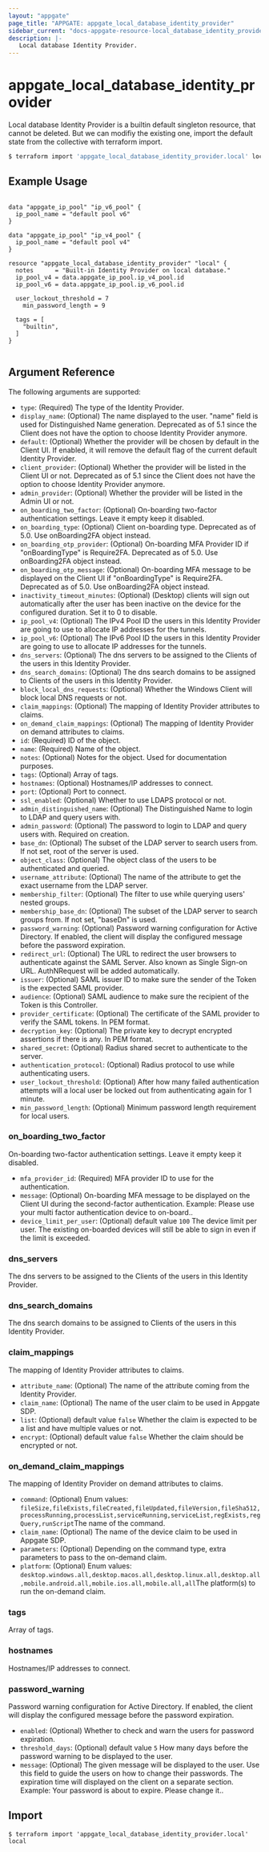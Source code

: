 ```yaml
---
layout: "appgate"
page_title: "APPGATE: appgate_local_database_identity_provider"
sidebar_current: "docs-appgate-resource-local_database_identity_provider"
description: |-
   Local database Identity Provider.
---
```


# appgate_local_database_identity_provider

Local database Identity Provider is a builtin default singleton resource, that cannot be deleted.
But we can modifiy the existing one, import the default state from the collective with terraform import.

```bash
$ terraform import 'appgate_local_database_identity_provider.local' local
```


## Example Usage

```hcl

data "appgate_ip_pool" "ip_v6_pool" {
  ip_pool_name = "default pool v6"
}

data "appgate_ip_pool" "ip_v4_pool" {
  ip_pool_name = "default pool v4"
}

resource "appgate_local_database_identity_provider" "local" {
  notes      = "Built-in Identity Provider on local database."
  ip_pool_v4 = data.appgate_ip_pool.ip_v4_pool.id
  ip_pool_v6 = data.appgate_ip_pool.ip_v6_pool.id

  user_lockout_threshold = 7
	min_password_length = 9

  tags = [
    "builtin",
  ]
}


```

## Argument Reference

The following arguments are supported:


* `type`: (Required) The type of the Identity Provider.
* `display_name`: (Optional) The name displayed to the user. "name" field is used for Distinguished Name generation. Deprecated as of 5.1 since the Client does not have the option to choose Identity Provider anymore.
* `default`: (Optional) Whether the provider will be chosen by default in the Client UI. If enabled, it will remove the default flag of the current default Identity Provider.
* `client_provider`: (Optional) Whether the provider will be listed in the Client UI or not. Deprecated as of 5.1 since the Client does not have the option to choose Identity Provider anymore.
* `admin_provider`: (Optional) Whether the provider will be listed in the Admin UI or not.
* `on_boarding_two_factor`: (Optional) On-boarding two-factor authentication settings. Leave it empty keep it disabled.
* `on_boarding_type`: (Optional) Client on-boarding type. Deprecated as of 5.0. Use onBoarding2FA object instead.
* `on_boarding_otp_provider`: (Optional) On-boarding MFA Provider ID if "onBoardingType" is Require2FA.  Deprecated as of 5.0. Use onBoarding2FA object instead.
* `on_boarding_otp_message`: (Optional) On-boarding MFA message to be displayed on the Client UI if "onBoardingType" is Require2FA. Deprecated as of 5.0. Use onBoarding2FA object instead.
* `inactivity_timeout_minutes`: (Optional) (Desktop) clients will sign out automatically after the user has been inactive on the device for the configured duration. Set it to 0 to disable.
* `ip_pool_v4`: (Optional) The IPv4 Pool ID the users in this Identity Provider are going to use to allocate IP addresses for the tunnels.
* `ip_pool_v6`: (Optional) The IPv6 Pool ID the users in this Identity Provider are going to use to allocate IP addresses for the tunnels.
* `dns_servers`: (Optional) The dns servers to be assigned to the Clients of the users in this Identity Provider.
* `dns_search_domains`: (Optional) The dns search domains to be assigned to Clients of the users in this Identity Provider.
* `block_local_dns_requests`: (Optional) Whether the Windows Client will block local DNS requests or not.
* `claim_mappings`: (Optional) The mapping of Identity Provider attributes to claims.
* `on_demand_claim_mappings`: (Optional) The mapping of Identity Provider on demand attributes to claims.
* `id`: (Required) ID of the object.
* `name`: (Required) Name of the object.
* `notes`: (Optional) Notes for the object. Used for documentation purposes.
* `tags`: (Optional) Array of tags.
* `hostnames`: (Optional) Hostnames/IP addresses to connect.
* `port`: (Optional) Port to connect.
* `ssl_enabled`: (Optional) Whether to use LDAPS protocol or not.
* `admin_distinguished_name`: (Optional) The Distinguished Name to login to LDAP and query users with.
* `admin_password`: (Optional) The password to login to LDAP and query users with. Required on creation.
* `base_dn`: (Optional) The subset of the LDAP server to search users from. If not set, root of the server is used.
* `object_class`: (Optional) The object class of the users to be authenticated and queried.
* `username_attribute`: (Optional) The name of the attribute to get the exact username from the LDAP server.
* `membership_filter`: (Optional) The filter to use while querying users' nested groups.
* `membership_base_dn`: (Optional) The subset of the LDAP server to search groups from. If not set, "baseDn" is used.
* `password_warning`: (Optional) Password warning configuration for Active Directory. If enabled, the client will display the configured message before the password expiration.
* `redirect_url`: (Optional) The URL to redirect the user browsers to authenticate against the SAML Server. Also known as Single Sign-on URL. AuthNRequest will be added automatically.
* `issuer`: (Optional) SAML issuer ID to make sure the sender of the Token is the expected SAML provider.
* `audience`: (Optional) SAML audience to make sure the recipient of the Token is this Controller.
* `provider_certificate`: (Optional) The certificate of the SAML provider to verify the SAML tokens. In PEM format.
* `decryption_key`: (Optional) The private key to decrypt encrypted assertions if there is any. In PEM format.
* `shared_secret`: (Optional) Radius shared secret to authenticate to the server.
* `authentication_protocol`: (Optional) Radius protocol to use while authenticating users.
* `user_lockout_threshold`: (Optional) After how many failed authentication attempts will a local user be locked out from authenticating again for 1 minute.
* `min_password_length`: (Optional) Minimum password length requirement for local users.


### on_boarding_two_factor
On-boarding two-factor authentication settings. Leave it empty keep it disabled.

* `mfa_provider_id`: (Required) MFA provider ID to use for the authentication.
* `message`:  (Optional) On-boarding MFA message to be displayed on the Client UI during the second-factor authentication. Example: Please use your multi factor authentication device to on-board..
* `device_limit_per_user`:  (Optional)  default value `100` The device limit per user. The existing on-boarded devices will still be able to sign in even if the limit is exceeded.
### dns_servers
The dns servers to be assigned to the Clients of the users in this Identity Provider.

### dns_search_domains
The dns search domains to be assigned to Clients of the users in this Identity Provider.

### claim_mappings
The mapping of Identity Provider attributes to claims.

* `attribute_name`:  (Optional) The name of the attribute coming from the Identity Provider.
* `claim_name`:  (Optional) The name of the user claim to be used in Appgate SDP.
* `list`:  (Optional)  default value `false` Whether the claim is expected to be a list and have multiple values or not.
* `encrypt`:  (Optional)  default value `false` Whether the claim should be encrypted or not.
### on_demand_claim_mappings
The mapping of Identity Provider on demand attributes to claims.

* `command`:  (Optional)  Enum values: `fileSize,fileExists,fileCreated,fileUpdated,fileVersion,fileSha512,processRunning,processList,serviceRunning,serviceList,regExists,regQuery,runScript`The name of the command.
* `claim_name`:  (Optional) The name of the device claim to be used in Appgate SDP.
* `parameters`:  (Optional) Depending on the command type, extra parameters to pass to the on-demand claim.
* `platform`:  (Optional)  Enum values: `desktop.windows.all,desktop.macos.all,desktop.linux.all,desktop.all,mobile.android.all,mobile.ios.all,mobile.all,all`The platform(s) to run the on-demand claim.
### tags
Array of tags.

### hostnames
Hostnames/IP addresses to connect.

### password_warning
Password warning configuration for Active Directory. If enabled, the client will display the configured message before the password expiration.

* `enabled`:  (Optional) Whether to check and warn the users for password expiration.
* `threshold_days`:  (Optional)  default value `5` How many days before the password warning to be displayed to the user.
* `message`:  (Optional) The given message will be displayed to the user. Use this field to guide the users on how to change their passwords. The expiration time will displayed on the client on a separate section. Example: Your password is about to expire. Please change it..



## Import


```
$ terraform import 'appgate_local_database_identity_provider.local' local
```
